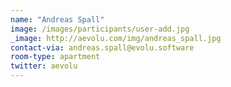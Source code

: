 ```yaml
---
name: "Andreas Spall"
image: /images/participants/user-add.jpg
_image: http://aevolu.com/img/andreas_spall.jpg
contact-via: andreas.spall@evolu.software
room-type: apartment
twitter: aevolu
---
```

